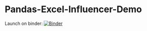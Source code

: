 # Pandas-Excel-Influencer-Demo


Launch on binder:
[![Binder](https://mybinder.org/badge_logo.svg)](https://mybinder.org/v2/gh/mcullan/Pandas-Excel-Influencer-Demo/HEAD)
